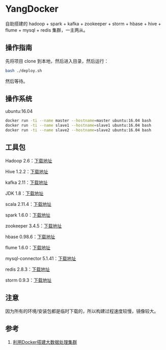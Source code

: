 # YangDocker

自助搭建的 hadoop + spark + kafka + zookeeper + storm + hbase + hive + flume + mysql + redis 集群，一主两从。

## 操作指南

先将项目 clone 到本地，然后进入目录，然后运行：

```bash
bash ./deploy.sh
```

然后等待。

## 操作系统

ubuntu:16.04

```bash
docker run -ti --name master --hostname=master ubuntu:16.04 bash
docker run -ti --name slave1 --hostname=slave1 ubuntu:16.04 bash
docker run -ti --name slave2 --hostname=slave2 ubuntu:16.04 bash
```

## 工具包

Hadoop 2.6：[下载地址](http://archive.apache.org/dist/hadoop/common/hadoop-2.6.0/hadoop-2.6.0.tar.gz)

Hive 1.2.2：[下载地址](http://mirror.bit.edu.cn/apache/hive/hive-1.2.2/apache-hive-1.2.2-bin.tar.gz)

kafka 2.11：[下载地址](http://mirrors.tuna.tsinghua.edu.cn/apache/kafka/0.10.2.1/kafka_2.11-0.10.2.1.tgz)

JDK 1.8：[下载地址](http://download.oracle.com/otn-pub/java/jdk/8u172-b11/a58eab1ec242421181065cdc37240b08/jdk-8u172-linux-x64.tar.gz)

scala 2.11.4：[下载地址](https://downloads.lightbend.com/scala/2.11.4/scala-2.11.4.tgz)

spark 1.6.0：[下载地址](https://archive.apache.org/dist/spark/spark-1.6.0/spark-1.6.0-bin-hadoop2.6.tgz)

zookeeper 3.4.5：[下载地址](http://archive.apache.org/dist/zookeeper/zookeeper-3.4.5/zookeeper-3.4.5.tar.gz)

hbase 0.98.6：[下载地址](http://archive.apache.org/dist/hbase/hbase-0.98.6/hbase-0.98.6-hadoop2-bin.tar.gz)

flume 1.6.0：[下载地址](http://archive.apache.org/dist/flume/1.6.0/apache-flume-1.6.0-bin.tar.gz)

mysql-connector 5.1.41：[下载地址](http://dev.mysql.com/get/Downloads/MySQL-5.1/mysql-5.1.41.tar.gz)

redis 2.8.3：[下载地址](http://download.redis.io/releases/redis-2.8.3.tar.gz)

storm 0.9.3：[下载地址](https://archive.apache.org/dist/storm/apache-storm-0.9.3/apache-storm-0.9.3.tar.gz)

## 注意

因为所有的环境/安装包都是临时下载的，所以构建过程速度较慢，镜像较大。

## 参考

1. [利用Docker搭建大数据处理集群](https://blog.csdn.net/iigeoxiaoyang/article/details/53020066)
